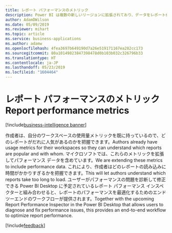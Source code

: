 ```yaml
---
title: レポート パフォーマンスのメトリック
description: Power BI は複数の新しいリージョンに拡張されており、データをレポート作成場所の近くに置くことができます。
author: AdamDWilson
ms.date: 05/09/2019
ms.reviewer: mihart
ms.topic: article
ms.service: business-applications
ms.author: adamw
ms.openlocfilehash: 4fea3697b649190d7a26e519171167ea282cc173
ms.sourcegitcommit: 80a10149823847398478d0b103b032c326796b33
ms.translationtype: HT
ms.contentlocale: ja-JP
ms.lasthandoff: 05/23/2019
ms.locfileid: "1604464"
---
```

# <a name="report-performance-metrics"></a><span data-ttu-id="51016-103">レポート パフォーマンスのメトリック</span><span class="sxs-lookup"><span data-stu-id="51016-103">Report performance metrics</span></span>

[!include[business-intelligence banner](../../includes/business-intelligence.md)]

<span data-ttu-id="51016-104">作成者は、自分のワークスペースの使用量メトリックを既に持っているので、どのレポートがだれに人気があるのかを把握できます。</span><span class="sxs-lookup"><span data-stu-id="51016-104">Authors already have usage metrics for their workspaces so they can understand which reports are popular and with whom.</span></span> <span data-ttu-id="51016-105">マイクロソフトでは、これらのメトリックを拡張してパフォーマンス データを含めています。</span><span class="sxs-lookup"><span data-stu-id="51016-105">We are extending these metrics to include performance data.</span></span> <span data-ttu-id="51016-106">これにより、作成者はどのレポートの読み込みに時間がかかりすぎるかを把握できます。</span><span class="sxs-lookup"><span data-stu-id="51016-106">This will let authors understand which reports take too long to load.</span></span> <span data-ttu-id="51016-107">ユーザーがパフォーマンスの問題を診断して修正できる Power BI Desktop に予定されているレポート パフォーマンス インスペクターと組み合わせると、レポートのパフォーマンスを最適化するためのエンドツーエンドのワークフローが提供されます。</span><span class="sxs-lookup"><span data-stu-id="51016-107">Together with the upcoming Report Performance Inspector in the Power BI Desktop that allows users to diagnose and fix performance issues, this provides an end-to-end workflow to optimize report performance.</span></span>

[!include[feedback](../includes/service-feedback.md)]